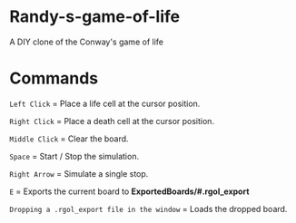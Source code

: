 # Randy-s-game-of-life
A DIY clone of the Conway's game of life 

# Commands
`Left Click` = Place a life cell at the cursor position.

`Right Click` = Place a death cell at the cursor position.

`Middle Click` = Clear the board.

`Space` = Start / Stop the simulation.

`Right Arrow` = Simulate a single stop.

`E` = Exports the current board to __ExportedBoards/#.rgol_export__

`Dropping a .rgol_export file in the window` = Loads the dropped board.
